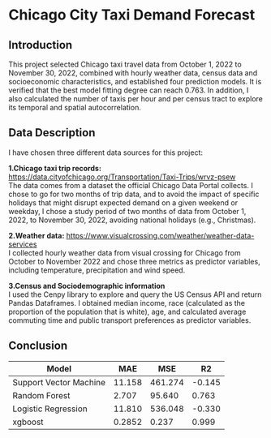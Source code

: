 # Chicago City Taxi Demand Forecast

## Introduction
This project selected Chicago taxi travel data from October 1, 2022 to November 30, 2022, combined with hourly weather data, census data and socioeconomic characteristics, and established four prediction models. It is verified that the best model fitting degree can reach 0.763. In addition, I also calculated the number of taxis per hour and per census tract to explore its temporal and spatial autocorrelation.  
## Data Description
I have chosen three different data sources for this project:  

**1.Chicago taxi trip records:** https://data.cityofchicago.org/Transportation/Taxi-Trips/wrvz-psew  
The data comes from a dataset the official Chicago Data Portal collects. I chose to go for two months of trip data, and to avoid the impact of specific holidays that might disrupt expected demand on a given weekend or weekday, I chose a study period of two months of data from October 1, 2022, to November 30, 2022, avoiding national holidays (e.g., Christmas).  

**2.Weather data:** https://www.visualcrossing.com/weather/weather-data-services  
I collected hourly weather data from visual crossing for Chicago from October to November 2022 and chose three metrics as predictor variables, including temperature, precipitation and wind speed.  

**3.Census and Sociodemographic information**  
I used the Cenpy library to explore and query the US Census API and return Pandas Dataframes. I obtained median income, race (calculated as the proportion of the population that is white), age, and calculated average commuting time and public transport preferences as predictor variables.  

## Conclusion
| Model                | MAE     | MSE     | R2    |
|----------------------|---------|---------|-------|
| Support Vector Machine | 11.158 | 461.274 | -0.145|
| Random Forest        | 2.707   | 95.640  | 0.763 |
| Logistic Regression  | 11.810  | 536.048 | -0.330|
| xgboost              | 0.2852  | 0.237   | 0.999 |



